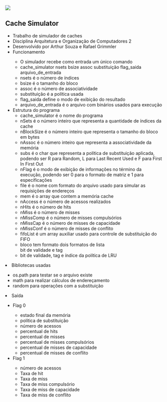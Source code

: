 <img src ="https://portal.ufpel.edu.br/wp-content/themes/Portal/imagens/header.svg">
<h2> Cache Simulator </h2>
<ul>
<li> Trabalho de simulador de caches </li>
<li> Disciplina Arquitetura e Organização de Computadores 2</li>
<li>Desenvolvido por Arthur Souza e Rafael Grimmler</li>
  <li>Funcionamento</li>
  <ul>
<li>
  O simulador recebe como entrada um único comando</li>
    <li>cache_simulator nsets bsize assoc substituição flag_saida arquivo_de_entrada
  </li>
    <li>nsets é o número de índices</li>
    <li>bsize é o tamanho do bloco</li>
    <li>assoc é o número de associatividade</li>
    <li>substituição é a política usada</li>
    <li>flag_saida define o modo de exibição do resultado</li>
    <li>arquivo_de_entrada é o arquivo com binários usados para execução</li>
  </ul>
  <li>Estrutura do programa
  <ul>
    <li>cache_simulator é o nome do programa</li>
    <li>nSets é o número inteiro que representa a quantidade de índices da cache</li>
    <li>nBlockSize é o número inteiro que representa o tamanho do bloco em bytes</li>
    <li>nAssoc é o número inteiro que representa a associatividade da memória</li>
    <li>subs é o char que representa a política de substituição aplicada, podendo ser R para Random, L para Last Recent Used e F para First In First Out</li>
    <li>nFlag é o modo de exibição de informações no término da execução, podendo ser 0 para o formato de matriz e 1 para especificações</li>
    <li>file é o nome com formato do arquivo usado para simular as requisições de endereços</li>
    <li>mem é o array que contem a memória cache</li>
    <li>nAccess é o número de acessos realizados</li>
    <li>nHits é o número de hits</li>
    <li>nMiss é o número de misses</li>
    <li>nMissComp é o número de misses compulsórios</li>
    <li>nMissCap é o número de misses de capacidade</li>
    <li>nMissConf é o número de misses de conflito</li>
    <li>fifoList é um array auxiliar usado para controle de substituição do FIFO</li>
    <li>bloco tem formato dois formatos de lista</li> 
    <ul<
    <li>bit de validade e tag</li>
    <li>bit de validade, tag e índice da política de LRU</li>
    </ul>
    </ul>
  <li>Bibliotecas usadas</li>
    <ul>
    <li>os.path para testar se o arquivo existe</li>
    <li>math para realizar cálculos de endereçamento</li>
    <li>random para operações com a substituição</li>
  </ul>
  <li>Saída</li>
  <ul>
    <li>Flag 0</li>
    <ul>
      <li>estado final da memória</li>
      <li>política de substituição</li>
      <li>número de acessos</li>
      <li>percentual de hits</li>
      <li>percentual de misses</li>
      <li>percentual de misses compulsórios</li>
      <li>percentual de misses de capacidade</li>
      <li>percentual de misses de conflito</li>
    </ul>
    <li>Flag 1</li>
    <ul>
      <li>número de acessos</li>
      <li>Taxa de hit</li>
      <li>Taxa de miss</li>
      <li>Taxa de miss compulsório</li>
      <li>Taxa de miss de capacidade</li>
      <li>Taxa de miss de conflito</li>
    </ul>
  </ul>
</ul>
